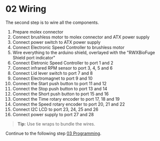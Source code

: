 02 Wiring
=========

The second step is to wire all the components.

1. Prepare molex connector
2. Connect brushless motor to molex connector and ATX power supply
3. Connect power switch to ATX power supply
4. Connect Electronic Speed Controller to brushless motor
5. Wire everything to the arduino shield, overlayed with the "RWXBioFuge Shield port indicator"
  1. Connect Eletronic Speed Controller to port 1 and 2
  2. Connect infrared RPM sensor to port 3, 4, 5 and 6
  3. Connect Lid lever switch to port 7 and 8
  4. Connect Electromagnet to port 9 and 10
  5. Connect the Start push button to port 11 and 12
  6. Connect the Stop push button to port 13 and 14
  7. Connect the Short push button to port 15 and 16
  6. Connect the Time rotary encoder to port 17, 18 and 19
  7. Connect the Speed rotary encoder to port 20, 21 and 22
  7. Connect I2C LCD to port 23, 24, 25 and 26
  8. Connect power supply to port 27 and 28


> **Tip:** Use tie wraps to bundle the wires.

Continue to the following step [03 Programming][0].

[0]:https://github.com/PieterVanBoheemen/RWXBioFuge/edit/master/Docs/Assembly/03-Programming.md
